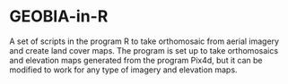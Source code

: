# GEOBIA-in-R
A set of scripts in the program R to take orthomosaic from aerial imagery and create land cover maps. The program is set up to take orthomosaics and elevation maps generated from the program Pix4d, but it can be modified to work for any type of imagery and elevation maps.

